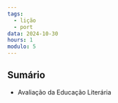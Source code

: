 ```yaml
---
tags:
  - lição
  - port
data: 2024-10-30
hours: 1
modulo: 5
---
```


## Sumário
- Avaliação da Educação Literária